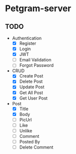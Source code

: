 # Petgram-server

## TODO

- Authentication
    - [x] Register
    - [x] Login
    - [x] JWT
    - [ ] Email Validation
    - [ ] Forgot Password
- CRUD
    - [x] Create Post
    - [x] Delete Post
    - [x] Update Post
    - [x] Get All Post
    - [x] Get User Post
- Post
    - [x] Title
    - [x] Body
    - [ ] PicUrl
    - [ ] Like
    - [ ] Unlike
    - [ ] Comment
    - [ ] Posted By
    - [ ] Delete Comment
